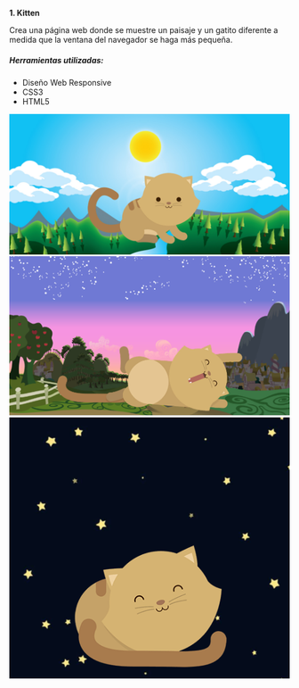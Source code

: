 **1. Kitten**

Crea una página web donde se muestre un paisaje y un gatito diferente a medida que la ventana del navegador se haga más pequeña.


##### Herramientas utilizadas:
* Diseño Web Responsive
* CSS3
* HTML5

![imagen kitten](assets/images/kitten-sunnyday.png)
![imagen kitten](assets/images/kitten-dawn.png)
![imagen kitten](assets/images/kitten-night.png)